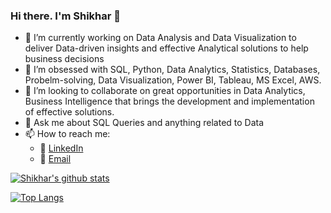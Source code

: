 ### Hi there. I'm Shikhar 👋


- 🔭 I’m currently working on Data Analysis and Data Visualization to deliver Data-driven insights and effective Analytical solutions to help business decisions
- 🌱 I’m obsessed with SQL, Python, Data Analytics, Statistics, Databases, Probelm-solving, Data Visualization, Power BI, Tableau, MS Excel, AWS.
- 👯 I’m looking to collaborate on great opportunities in Data Analytics, Business Intelligence that brings the development and implementation of effective solutions.
- 💬 Ask me about SQL Queries and anything related to Data
- 📫 How to reach me:
   - :office: [LinkedIn](https://www.linkedin.com/in/shikharsaxena22/)
   - :email: [Email](shikharsaxena34@gmail.com)

[![Shikhar's github stats](https://github-readme-stats.vercel.app/api?username=Shikharsaxena195&count_private=true&show_icons=true&theme=tokyonight&hide_rank=false)](https://github.com/anuraghazra/github-readme-stats)

[![Top Langs](https://github-readme-stats.vercel.app/api/top-langs/?username=Shikharsaxena195&layout=compact)](https://github.com/anuraghazra/github-readme-stats)
